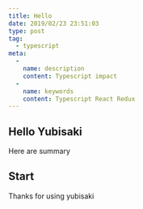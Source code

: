 ```yaml
---
title: Hello
date: 2019/02/23 23:51:03
type: post
tag:
  - typescript
meta:
  -
    name: description
    content: Typescript impact
  -
    name: keywords
    content: Typescript React Redux
---
```


## Hello Yubisaki

Here are summary

<!-- more -->

## Start

Thanks for using yubisaki